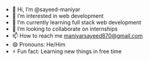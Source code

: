 - 👋 Hi, I’m @sayeed-maniyar
- 👀 I’m interested in web development
- 🌱 I’m currently learning full stack web development
- 💞️ I’m looking to collaborate on internships
- 📫 How to reach me maniyarsayeed870@gmail.com
- 😄 Pronouns: He/Him
- ⚡ Fun fact: Learning new things in free time

<!---
sayeed-maniyar/sayeed-maniyar is a ✨ special ✨ repository because its `README.md` (this file) appears on your GitHub profile.
You can click the Preview link to take a look at your changes
--->
